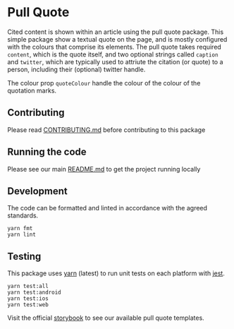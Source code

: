 # Pull Quote

Cited content is shown within an article using the pull quote package. This
simple package show a textual quote on the page, and is mostly configured with
the colours that comprise its elements. The pull quote takes required `content`,
which is the quote itself, and two optional strings called `caption` and
`twitter`, which are typically used to attriute the citation (or quote) to a
person, including their (optional) twitter handle.

The colour prop `quoteColour` handle the colour of the colour of the quotation marks.

## Contributing

Please read [CONTRIBUTING.md](./CONTRIBUTING.md) before contributing to this
package

## Running the code

Please see our main [README.md](../README.md) to get the project running locally

## Development

The code can be formatted and linted in accordance with the agreed standards.

```
yarn fmt
yarn lint
```

## Testing

This package uses [yarn](https://yarnpkg.com) (latest) to run unit tests on each
platform with [jest](https://facebook.github.io/jest/).

```
yarn test:all
yarn test:android
yarn test:ios
yarn test:web
```

Visit the official
[storybook](http://components.thetimes.co.uk/?knob-Size%20of%20ad%20placeholder%3A=default&knob-Caption%3A%20=Judge%20Sapnara&knob-Caption%20Colour%3A%20=%23850029&knob-Content%3A%20=%5BThe%20judgement%20was%5D%20taken%20because%20of%20the%20evidence%20available%20in%20the%20court%20today%2C%20that%20the%20grandmother%20is%20an%20appropriate%20carer%20for%20the%20child&knob-Quote%20Colour%3A%20=%23850029&knob-Twitter%20Link%3A%20=%40henrywinter&selectedKind=Primitives%2FPull%20Quotes&selectedStory=Default&full=0&addons=1&stories=1&panelRight=0&addonPanel=storybooks%2Fstorybook-addon-knobs)
to see our available pull quote templates.
